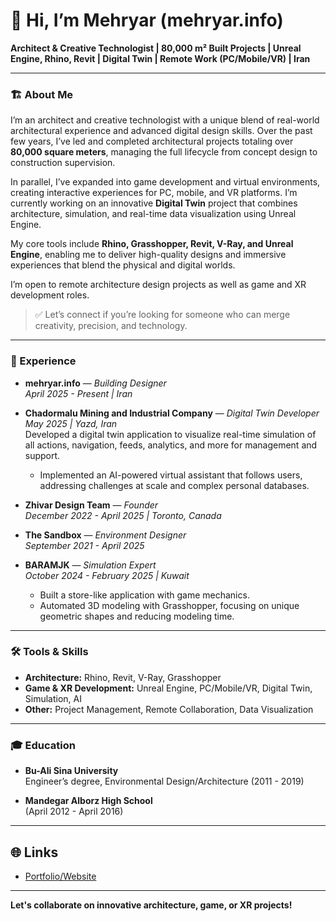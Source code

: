 # 👋 Hi, I’m Mehryar (mehryar.info)

**Architect & Creative Technologist | 80,000 m² Built Projects | Unreal Engine, Rhino, Revit | Digital Twin | Remote Work (PC/Mobile/VR) | Iran**

---

### 🏗️ About Me

I’m an architect and creative technologist with a unique blend of real-world architectural experience and advanced digital design skills. Over the past few years, I’ve led and completed architectural projects totaling over **80,000 square meters**, managing the full lifecycle from concept design to construction supervision.

In parallel, I’ve expanded into game development and virtual environments, creating interactive experiences for PC, mobile, and VR platforms. I’m currently working on an innovative **Digital Twin** project that combines architecture, simulation, and real-time data visualization using Unreal Engine.

My core tools include **Rhino, Grasshopper, Revit, V-Ray, and Unreal Engine**, enabling me to deliver high-quality designs and immersive experiences that blend the physical and digital worlds.

I’m open to remote architecture design projects as well as game and XR development roles.

> ✅ Let’s connect if you’re looking for someone who can merge creativity, precision, and technology.

---

### 💼 Experience

- **mehryar.info** — _Building Designer_  
  *April 2025 - Present | Iran*

- **Chadormalu Mining and Industrial Company** — _Digital Twin Developer_  
  *May 2025 | Yazd, Iran*  
  Developed a digital twin application to visualize real-time simulation of all actions, navigation, feeds, analytics, and more for management and support.  
  - Implemented an AI-powered virtual assistant that follows users, addressing challenges at scale and complex personal databases.

- **Zhivar Design Team** — _Founder_  
  *December 2022 - April 2025 | Toronto, Canada*

- **The Sandbox** — _Environment Designer_  
  *September 2021 - April 2025*

- **BARAMJK** — _Simulation Expert_  
  *October 2024 - February 2025 | Kuwait*  
  - Built a store-like application with game mechanics.
  - Automated 3D modeling with Grasshopper, focusing on unique geometric shapes and reducing modeling time.

---

### 🛠️ Tools & Skills

- **Architecture:** Rhino, Revit, V-Ray, Grasshopper
- **Game & XR Development:** Unreal Engine, PC/Mobile/VR, Digital Twin, Simulation, AI
- **Other:** Project Management, Remote Collaboration, Data Visualization

---

### 🎓 Education

- **Bu-Ali Sina University**  
  Engineer’s degree, Environmental Design/Architecture (2011 - 2019)

- **Mandegar Alborz High School**  
  (April 2012 - April 2016)

---

## 🌐 Links

- [Portfolio/Website](https://mehryar.info)

---

**Let's collaborate on innovative architecture, game, or XR projects!**
